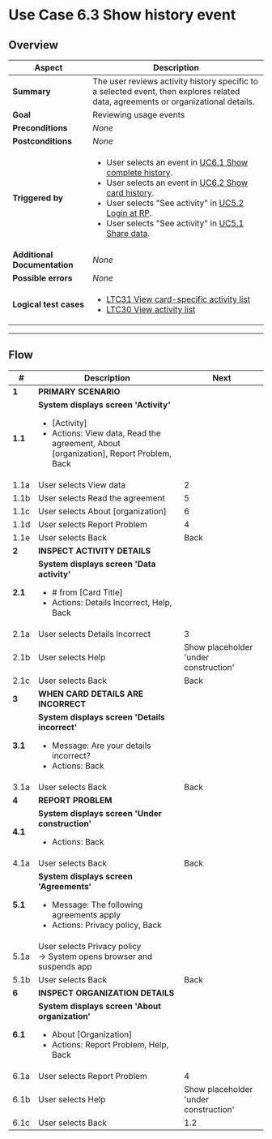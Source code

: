 # Use Case 6.3 Show history event

## Overview

| Aspect                       | Description                                                                                                                                                                                                                                                                                                                                                                                                           |
|------------------------------|-----------------------------------------------------------------------------------------------------------------------------------------------------------------------------------------------------------------------------------------------------------------------------------------------------------------------------------------------------------------------------------------------------------------------|
| **Summary**                  | The user reviews activity history specific to a selected event, then explores related data, agreements or organizational details.                                                                                                                                                                                                                                                                                     |
| **Goal**                     | Reviewing usage events                                                                                                                                                                                                                                                                                                                                                                                                |
| **Preconditions**            | *None*                                                                                                                                                                                                                                                                                                                                                                                                                |
| **Postconditions**           | *None*                                                                                                                                                                                                                                                                                                                                                                                                                |
| **Triggered by**             | <ul><li>User selects an event in [UC6.1 Show complete history](UC6.1_ShowCompleteUsageAndManagementHistory.md).</li><li>User selects an event in [UC6.2 Show card history](UC6.2_ShowUsageAndManagementHistoryOfCard.md).</li><li>User selects "See activity" in [UC5.2 Login at RP](UC5.2_LoginToApplicationOfRP.md).</li><li>User selects "See activity" in [UC5.1 Share data](UC5.1_ShareDataWithRP.md).</li></ul> |
| **Additional Documentation** | *None*                                                                                                                                                                                                                                                                                                                                                                                                                |
| **Possible errors**          | *None*                                                                                                                                                                                                                                                                                                                                                                                                                |
| **Logical test cases**       | <ul><li>[LTC31 View card-specific activity list](../logical-test-cases.md#ltc31)</li><li>[LTC30 View activity list](../logical-test-cases.md#ltc30)</li></ul>                                                                                                                                                                                                                                                         |
 
---

## Flow

| #       | Description                                                                                                                                                  | Next                                      |
|---------|--------------------------------------------------------------------------------------------------------------------------------------------------------------|-------------------------------------------|
| **1**   | **PRIMARY SCENARIO**                                                                                                                                         |                                           |
| **1.1** | **System displays screen 'Activity'**<ul><li>[Activity]</li><li>Actions: View data, Read the agreement, About [organization], Report Problem, Back</li></ul> |                                           |
| 1.1a    | User selects View data                                                                                                                                       | 2                                         |
| 1.1b    | User selects Read the agreement                                                                                                                              | 5                                         |
| 1.1c    | User selects About [organization]                                                                                                                            | 6                                         |
| 1.1d    | User selects Report Problem                                                                                                                                  | 4                                         |
| 1.1e    | User selects Back                                                                                                                                            | Back                                      |
| **2**   | **INSPECT ACTIVITY DETAILS**                                                                                                                                 |                                           |
| **2.1** | **System displays screen 'Data activity'**<ul><li># from [Card Title]</li><li>Actions: Details Incorrect, Help, Back</li></ul>                               |                                           |
| 2.1a    | User selects Details Incorrect                                                                                                                               | 3                                         |
| 2.1b    | User selects Help                                                                                                                                            | Show placeholder 'under construction' |
| 2.1c    | User selects Back                                                                                                                                            | Back                                      |
| **3**   | **WHEN CARD DETAILS ARE INCORRECT**                                                                                                                          |                                           |
| **3.1** | **System displays screen 'Details incorrect'**<ul><li>Message: Are your details incorrect?</li><li>Actions: Back</li></ul>                                   |                                           |
| 3.1a    | User selects Back                                                                                                                                            | Back                                      |
| **4**   | **REPORT PROBLEM**                                                                                                                                           |                                           |
| **4.1** | **System displays screen 'Under construction'**<ul><li>Actions: Back</li></ul>                                                                               |                                           |
| 4.1a    | User selects Back                                                                                                                                            | Back                                      |
| **5.1** | **System displays screen 'Agreements'**<ul><li>Message: The following agreements apply</li><li>Actions: Privacy policy, Back</li></ul>                       |                                           |
| 5.1a    | User selects Privacy policy <br>&rarr; System opens browser and suspends app                                                                                 |                                           |
| 5.1b    | User selects Back                                                                                                                                            | Back                                      |
| **6**   | **INSPECT ORGANIZATION DETAILS**                                                                                                                             |                                           |
| **6.1** | **System displays screen 'About organization'**<ul><li>About [Organization]</li><li>Actions: Report Problem, Help, Back</li></ul>                            |                                           |
| 6.1a    | User selects Report Problem                                                                                                                                  | 4                                         |
| 6.1b    | User selects Help                                                                                                                                            | Show placeholder 'under construction' |
| 6.1c    | User selects Back                                                                                                                                            | 1.2                                       |